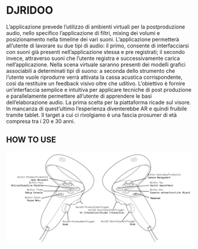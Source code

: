 DJRIDOO
===
L’applicazione prevede l’utilizzo di ambienti virtuali per la postproduzione audio, nello specifico l’applicazione di filtri, mixing dei volumi e posizionamento nella timeline dei vari suoni. L’applicazione permetterà all’utente di lavorare su due tipi di audio: il primo, consente di interfacciarsi con suoni già presenti nell’applicazione stessa e pre registrati; il secondo invece, attraverso suoni che l’utente registra e successivamente carica nell’applicazione. 
Nella scena virtuale saranno presenti dei modelli grafici associabili a determinati tipi di suono: a seconda dello strumento che l’utente vuole riprodurre verrà attivata la cassa acustica corrispondente, così da restituire un feedback visivo oltre che uditivo. L’obiettivo è fornire un’interfaccia semplice e intuitiva per applicare tecniche di post produzione e parallelamente permettere all’utente di apprendere le basi dell’elaborazione audio.
La prima scelta per la piattaforma ricade sul visore. In mancanza di quest’ultimo l’esperienza diventerebbe AR e quindi fruibile tramite tablet. Il target a cui ci rivolgiamo è una fascia prosumer di età compresa tra i 20 e 30 anni.

HOW TO USE
---
![Command Instruction](./commandMapping.png)
